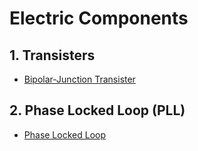 # Electric Components

## 1. Transisters

- [Bipolar-Junction Transister](bipolar-junction-transistor.md)

## 2. Phase Locked Loop (PLL)

- [Phase Locked Loop](phase-locked-loop.md)

